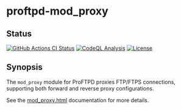 proftpd-mod_proxy
=================

Status
------
[![GitHub Actions CI Status](https://github.com/Castaglia/proftpd-mod_proxy/actions/workflows/ci.yml/badge.svg?branch=master)](https://github.com/Castaglia/proftpd-mod_proxy/actions/workflows/ci.yml)
[![CodeQL Analysis](https://github.com/Castaglia/proftpd-mod_proxy/actions/workflows/codeql.yml/badge.svg)](https://github.com/Castaglia/proftpd-mod_proxy/actions/workflows/codeql.yml)
[![License](https://img.shields.io/badge/license-GPL-brightgreen.svg)](https://img.shields.io/badge/license-GPL-brightgreen.svg)


Synopsis
--------

The `mod_proxy` module for ProFTPD proxies FTP/FTPS connections, supporting
both forward and reverse proxy configurations.

See the [mod_proxy.html](https://htmlpreview.github.io/?https://github.com/Castaglia/proftpd-mod_proxy/blob/master/mod_proxy.html) documentation for more details.
